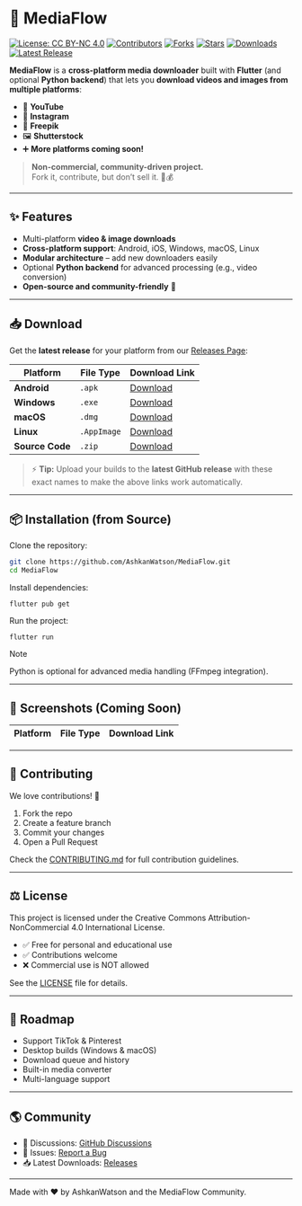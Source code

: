 # 🌊 MediaFlow

[![License: CC BY-NC 4.0](https://img.shields.io/badge/License-CC%20BY--NC%204.0-lightgrey.svg)](https://creativecommons.org/licenses/by-nc/4.0/)
[![Contributors](https://img.shields.io/github/contributors/AshkanWatson/MediaFlow.svg)](https://github.com/AshkanWatson/MediaFlow/graphs/contributors)
[![Forks](https://img.shields.io/github/forks/AshkanWatson/MediaFlow.svg)](https://github.com/AshkanWatson/MediaFlow/network/members)
[![Stars](https://img.shields.io/github/stars/AshkanWatson/MediaFlow.svg)](https://github.com/AshkanWatson/MediaFlow/stargazers)
[![Downloads](https://img.shields.io/github/downloads/AshkanWatson/MediaFlow/total.svg)](https://github.com/AshkanWatson/MediaFlow/releases)
[![Latest Release](https://img.shields.io/github/v/release/AshkanWatson/MediaFlow.svg)](https://github.com/AshkanWatson/MediaFlow/releases)

**MediaFlow** is a **cross-platform media downloader** built with **Flutter** (and optional **Python backend**) that lets you **download videos and images from multiple platforms**:  

- 🎥 **YouTube**  
- 📸 **Instagram**  
- 🎨 **Freepik**  
- 🖼 **Shutterstock**  
- ➕ **More platforms coming soon!**  

> **Non-commercial, community-driven project.**  
> Fork it, contribute, but don’t sell it. 🚫💰

---

## ✨ Features

- Multi-platform **video & image downloads**
- **Cross-platform support**: Android, iOS, Windows, macOS, Linux
- **Modular architecture** – add new downloaders easily
- Optional **Python backend** for advanced processing (e.g., video conversion)
- **Open-source and community-friendly** 🚀

---

## 📥 Download

Get the **latest release** for your platform from our [Releases Page](https://github.com/AshkanWatson/MediaFlow/releases):

| Platform  | File Type | Download Link |
|----------|----------|---------------|
| **Android** | `.apk` | [Download](https://github.com/AshkanWatson/MediaFlow/releases/latest/download/MediaFlow.apk) |
| **Windows** | `.exe` | [Download](https://github.com/AshkanWatson/MediaFlow/releases/latest/download/MediaFlow.exe) |
| **macOS** | `.dmg` | [Download](https://github.com/AshkanWatson/MediaFlow/releases/latest/download/MediaFlow.dmg) |
| **Linux** | `.AppImage` | [Download](https://github.com/AshkanWatson/MediaFlow/releases/latest/download/MediaFlow.AppImage) |
| **Source Code** | `.zip` | [Download](https://github.com/AshkanWatson/MediaFlow/archive/refs/heads/main.zip) |

> ⚡ **Tip:** Upload your builds to the **latest GitHub release** with these exact names to make the above links work automatically.

---

## 📦 Installation (from Source)

Clone the repository:

```bash
git clone https://github.com/AshkanWatson/MediaFlow.git
cd MediaFlow
```

Install dependencies:

```flutter pub get```

Run the project:

```flutter run```

> [!NOTE]
> Python is optional for advanced media handling (FFmpeg integration).

---

## 📸 Screenshots (Coming Soon)

| Platform  | File Type | Download Link |
|----------|----------|---------------|

---

## 🤝 Contributing

We love contributions! 🥳

1. Fork the repo
2. Create a feature branch
3. Commit your changes
4. Open a Pull Request

Check the [CONTRIBUTING.md](https://github.com/AshkanWatson/MediaFlow/blob/main/CONTRIBUTING.md) for full contribution guidelines.

---

## ⚖ License

This project is licensed under the Creative Commons Attribution-NonCommercial 4.0 International License.

- ✅ Free for personal and educational use
- ✅ Contributions welcome
- ❌ Commercial use is NOT allowed

See the [LICENSE](https://github.com/AshkanWatson/MediaFlow/blob/main/LICENSE.md) file for details.

---

## 🚀 Roadmap

- Support TikTok & Pinterest
- Desktop builds (Windows & macOS)
- Download queue and history
- Built-in media converter
- Multi-language support

---

## 🌎 Community

- 💬 Discussions: [GitHub Discussions](https://github.com/AshkanWatson/MediaFlow/discussions)
- 🐛 Issues: [Report a Bug](https://github.com/AshkanWatson/MediaFlow/issues)
- 📥 Latest Downloads: [Releases](https://github.com/AshkanWatson/MediaFlow/releases)

---

Made with ❤️ by AshkanWatson and the MediaFlow Community.
